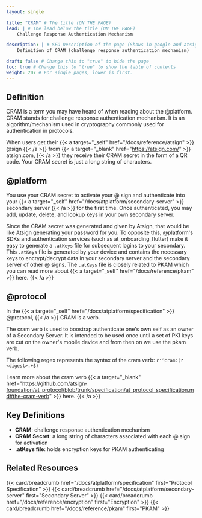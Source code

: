 ```yaml
---
layout: single

title: "CRAM" # The title (ON THE PAGE)
lead: | # The lead below the title (ON THE PAGE)
    Challenge Response Authentication Mechanism

description: | # SEO Description of the page (Shows in google and atsign.dev search)
    Definition of CRAM (challenge response authentication mechanism)

draft: false # Change this to "true" to hide the page
toc: true # Change this to "true" to show the table of contents
weight: 207 # For single pages, lower is first.
---
```


## Definition
CRAM is a term you may have heard of when reading about the @platform. CRAM stands for challenge response authentication mechanism. It is an algorithm/mechanism used in cryptography commonly used for authentication in protocols. 

When users get their {{< a target="_self" href="/docs/reference/atsign" >}} @sign {{< /a >}} from {{< a target="_blank" href="https://atsign.com/" >}} atsign.com, {{< /a >}} they receive their CRAM secret in the form of a QR code. Your CRAM secret is just a long string of characters. 


## @platform
You use your CRAM secret to activate your @ sign and authenticate into your {{< a target="_self" href="/docs/atplatform/secondary-server" >}} secondary server {{< /a >}} for the first time. Once authenticated, you may add, update, delete, and lookup keys in your own secondary server. 

Since the CRAM secret was generated and given by Atsign, that would be like Atsign generating your password for you. To opposite this, @platform's SDKs and authentication services (such as at_onboarding_flutter) make it easy to generate a `.atKeys` file for subsequent logins to your secondary. This `.atKeys` file is generated by your device and contains the necessary keys to encrypt/decrypt data in your secondary server and the secondary server of other @ signs. The `.atKeys` file is closely related to PKAM which you can read more about {{< a target="_self" href="/docs/reference/pkam" >}} here. {{< /a >}}

## @protocol
In the {{< a target="_self" href="/docs/atplatform/specification" >}} @protocol, {{< /a >}} CRAM is a verb.

The cram verb is used to boostrap authenticate one's own self as an owner of a Secondary Server. It is intended to be used once until a set of PKI keys are cut on the owner's mobile device and from then on we use the pkam verb.

The following regex represents the syntax of the cram verb: `r'^cram:(?<digest>.+$)'`

Learn more about the cram verb {{< a target="_blank" href="https://github.com/atsign-foundation/at_protocol/blob/trunk/specification/at_protocol_specification.md#the-cram-verb" >}} here. {{< /a >}}

## Key Definitions
- **CRAM**: challenge response authentication mechanism  
- **CRAM Secret**: a long string of characters associated with each @ sign for activation
- **.atKeys file**: holds encryption keys for PKAM authenticating

## Related Resources
{{< card/breadcrumb href="/docs/atplatform/specification" first="Protocol Specification" >}}
{{< card/breadcrumb href="/docs/atplatform/secondary-server" first="Secondary Server" >}}
{{< card/breadcrumb href="/docs/reference/encryption" first="Encryption" >}}
{{< card/breadcrumb href="/docs/reference/pkam" first="PKAM" >}}
